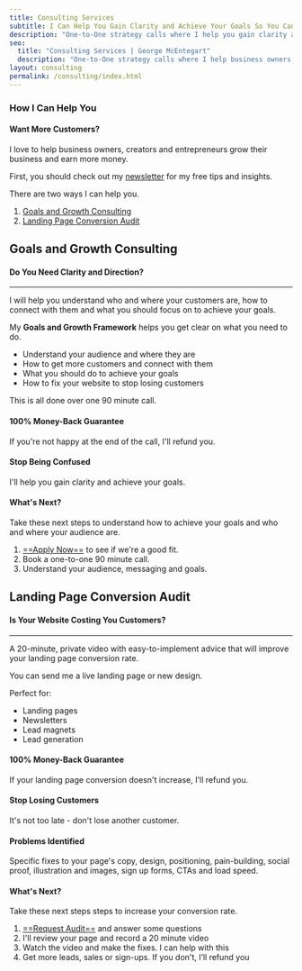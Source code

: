 ```yaml
---
title: Consulting Services
subtitle: I Can Help You Gain Clarity and Achieve Your Goals So You Can Grow Your Business
description: "One-to-One strategy calls where I help you gain clarity and achieve your goals, so you can grow your business."
seo:
  title: "Consulting Services | George McEntegart"
  description: "One-to-One strategy calls where I help business owners, creators and entrepreneurs gain clarity and achieve their goals, so they can grow their business."
layout: consulting
permalink: /consulting/index.html
---
```


### How I Can Help You
#### Want More Customers?

I love to help business owners, creators and entrepreneurs grow their business and earn more money. 

First, you should check out my [newsletter](/newsletter/) for my free tips and insights.

There are two ways I can help you.

1. [Goals and Growth Consulting](#goals-and-growth-consulting)
2. [Landing Page Conversion Audit](#landing-page-conversion-audit)

## Goals and Growth Consulting
#### Do You Need Clarity and Direction?
---

I will help you understand who and where your customers are, how to connect with them and what you should focus on to achieve your goals.

My **Goals and Growth Framework** helps you get clear on what you need to do.

- Understand your audience and where they are
- How to get more customers and connect with them
- What you should do to achieve your goals
- How to fix your website to stop losing customers

This is all done over one 90 minute call.

#### 100% Money-Back Guarantee

If you're not happy at the end of the call, I'll refund you.

#### Stop Being Confused

I'll help you gain clarity and achieve your goals.

#### What's Next?

Take these next steps to understand how to achieve your goals and who and where your audience are.

1. [==Apply Now==](https://docs.google.com/forms/d/e/1FAIpQLSfa4xyRBOW0Nb6fMiMdxji5ndcPJ54yfYLGWPnQEsDadtML1Q/viewform) to see if we're a good fit.
2. Book a one-to-one 90 minute call.
3. Understand your audience, messaging and goals.

## Landing Page Conversion Audit
#### Is Your Website Costing You Customers?
---

A 20-minute, private video with easy-to-implement advice that will improve your landing page conversion rate.

You can send me a live landing page or new design.

Perfect for:

- Landing pages
- Newsletters
- Lead magnets
- Lead generation

#### 100% Money-Back Guarantee

If your landing page conversion doesn't increase, I'll refund you.

#### Stop Losing Customers

It's not too late - don't lose another customer.

#### Problems Identified

Specific fixes to your page's copy, design, positioning, pain-building, social proof, illustration and images, sign up forms, CTAs and load speed.

#### What's Next?

Take these next steps steps to increase your conversion rate.

1. [==Request Audit==](https://docs.google.com/forms/d/1TrTb1fe_STi33FVOLTNMPvf13x9l-MduVeq0nJ9bxUw/viewform) and answer some questions
2. I'll review your page and record a 20 minute video
3. Watch the video and make the fixes. I can help with this
4. Get more leads, sales or sign-ups. If you don't, I’ll refund you